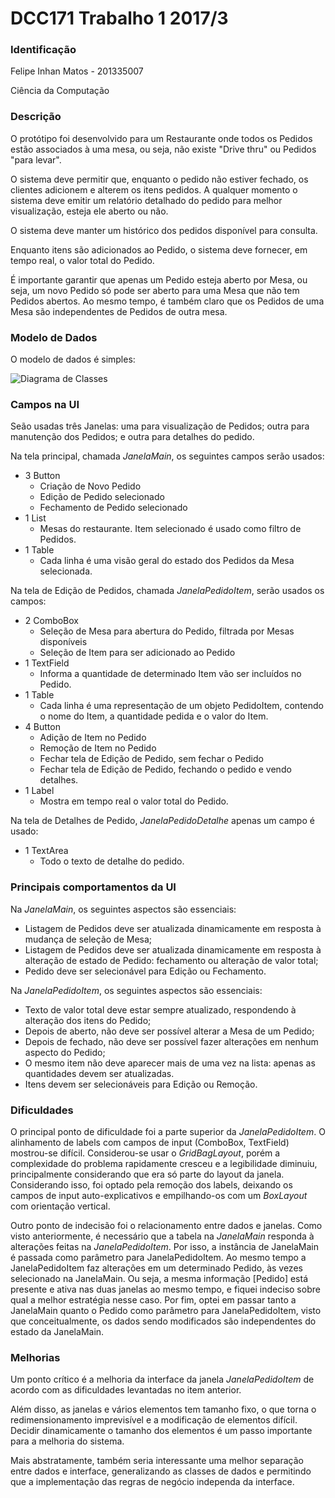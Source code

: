 # DCC171 Trabalho 1 2017/3

### Identificação

Felipe Inhan Matos - 201335007

Ciência da Computação


### Descrição

O protótipo foi desenvolvido para um Restaurante onde todos os Pedidos estão associados à uma mesa, ou seja, não existe "Drive thru" ou Pedidos "para levar".

O sistema deve permitir que, enquanto o pedido não estiver fechado, os clientes adicionem e alterem os itens pedidos. A qualquer momento o sistema deve emitir um relatório detalhado do pedido para melhor visualização, esteja ele aberto ou não.

O sistema deve manter um histórico dos pedidos disponível para consulta.

Enquanto itens são adicionados ao Pedido, o sistema deve fornecer, em tempo real, o valor total do Pedido.

É importante garantir que apenas um Pedido esteja aberto por Mesa, ou seja, um novo Pedido só pode ser aberto para uma Mesa que não tem Pedidos abertos. Ao mesmo tempo, é também claro que os Pedidos de uma Mesa são independentes de Pedidos de outra mesa.

### Modelo de Dados

O modelo de dados é simples:

![Diagrama de Classes](https://i.imgur.com/Oz8R4IY.png)


### Campos na UI
Seão usadas três Janelas: uma para visualização de Pedidos; outra para manutenção dos Pedidos; e outra para detalhes do pedido.

Na tela principal, chamada *JanelaMain*, os seguintes campos serão usados:

* 3 Button
	* Criação de Novo Pedido
	* Edição de Pedido selecionado
	* Fechamento de Pedido selecionado
* 1 List
	* Mesas do restaurante. Item selecionado é usado como filtro de Pedidos.
* 1 Table
	* Cada linha é uma visão geral do estado dos Pedidos da Mesa selecionada.

Na tela de Edição de Pedidos, chamada *JanelaPedidoItem*, serão usados os campos:
* 2 ComboBox
	* Seleção de Mesa para abertura do Pedido, filtrada por Mesas disponíveis
	* Seleção de Item para ser adicionado ao Pedido
* 1 TextField
	* Informa a quantidade de determinado Item vão ser incluídos no Pedido.
* 1 Table
	* Cada linha é uma representação de um objeto PedidoItem, contendo o nome do Item, a quantidade pedida e o valor do Item.
* 4 Button
	* Adição de Item no Pedido
	* Remoção de Item no Pedido
	* Fechar tela de Edição de Pedido, sem fechar o Pedido
	* Fechar tela de Edição de Pedido, fechando o pedido e vendo detalhes.
* 1 Label
	* Mostra em tempo real o valor total do Pedido.

Na tela de Detalhes de Pedido, *JanelaPedidoDetalhe* apenas um campo é usado:
* 1 TextArea
	* Todo o texto de detalhe do pedido.

### Principais comportamentos da UI

Na *JanelaMain*, os seguintes aspectos são essenciais:
* Listagem de Pedidos deve ser atualizada dinamicamente em resposta à mudança de seleção de Mesa;
* Listagem de Pedidos deve ser atualizada dinamicamente em resposta à alteração de estado de Pedido: fechamento ou alteração de valor total;
* Pedido deve ser selecionável para Edição ou Fechamento.

Na *JanelaPedidoItem*, os seguintes aspectos são essenciais:
* Texto de valor total deve estar sempre atualizado, respondendo à alteração dos itens do Pedido;
* Depois de aberto, não deve ser possível alterar a Mesa de um Pedido;
* Depois de fechado, não deve ser possível fazer alterações em nenhum aspecto do Pedido;
* O mesmo item não deve aparecer mais de uma vez na lista: apenas as quantidades devem ser atualizadas.
* Itens devem ser selecionáveis para Edição ou Remoção.

### Dificuldades

O principal ponto de dificuldade foi a parte superior da *JanelaPedidoItem*. O alinhamento de labels com campos de input (ComboBox, TextField) mostrou-se difícil. Considerou-se usar o *GridBagLayout*, porém a complexidade do problema rapidamente cresceu e a legibilidade diminuiu, principalmente considerando que era só parte do layout da janela. 
Considerando isso, foi optado pela remoção dos labels, deixando os campos de input auto-explicativos e empilhando-os com um *BoxLayout* com orientação vertical.

Outro ponto de indecisão foi o relacionamento entre dados e janelas. Como visto anteriormente, é necessário que a tabela na *JanelaMain* responda à alterações feitas na *JanelaPedidoItem*. Por isso, a instância de JanelaMain é passada como parâmetro para JanelaPedidoItem. Ao mesmo tempo a JanelaPedidoItem faz alterações em um determinado Pedido, às vezes selecionado na JanelaMain. Ou seja, a mesma informação [Pedido] está presente e ativa nas duas janelas ao mesmo tempo, e fiquei indeciso sobre qual a melhor estratégia nesse caso. Por fim, optei em passar tanto a JanelaMain quanto o Pedido como parâmetro para JanelaPedidoItem, visto que conceitualmente, os dados sendo modificados são independentes do estado da JanelaMain.

### Melhorias

Um ponto crítico é a melhoria da interface da janela *JanelaPedidoItem* de acordo com as dificuldades levantadas no item anterior.

Além disso, as janelas e vários elementos tem tamanho fixo, o que torna o redimensionamento imprevisível e a modificação de elementos difícil. Decidir dinamicamente o tamanho dos elementos é um passo importante para a melhoria do sistema.

Mais abstratamente, também seria interessante uma melhor separação entre dados e interface, generalizando as classes de dados e permitindo que a implementação das regras de negócio independa da interface.
